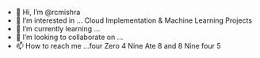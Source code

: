 - 👋 Hi, I’m @rcmishra
- 👀 I’m interested in ... Cloud Implementation & Machine Learning Projects
- 🌱 I’m currently learning ...
- 💞️ I’m looking to collaborate on ...
- 📫 How to reach me ...four Zero 4 Nine Ate 8 and 8 Nine four 5

<!---
rcmishra/rcmishra is a ✨ special ✨ repository because its `README.md` (this file) appears on your GitHub profile.
You can click the Preview link to take a look at your changes.
--->
